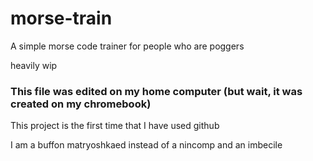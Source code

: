 # morse-train
A simple morse code trainer for people who are poggers

heavily wip


### This file was edited on my home computer (but wait, it was created on my chromebook)
This project is the first time that I have used github

I am a buffon matryoshkaed instead of a nincomp and an imbecile